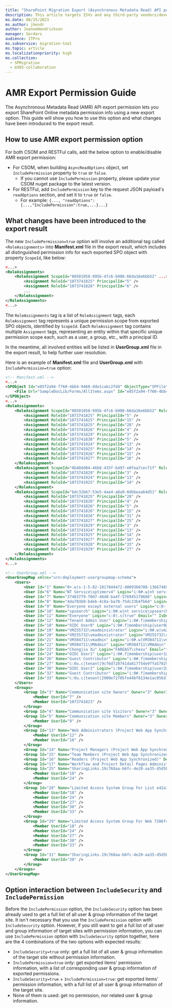 ```yaml
---
title: "SharePoint Migration Export (Asynchronous Metadata Read) API permission guide"
description: This article targets ISVs and any third-party vendors/developers who are developing and maintaining a migration tool and explains the permission details and options in the export API.
ms.date: 08/25/2023
ms.author: jhendr
author: JoanneHendrickson
manager: Serdars
audience: ITPro
ms.subservice: migration-tool
ms.topic: article
ms.localizationpriority: high
ms.collection:
  - SPMigration
  - m365-collaboration
---
```


# AMR Export Permission Guide

The Asynchronous Metadata Read (AMR) API export permission lets you export SharePoint Online metadata permission info using a new export option. This guide will show you how to use this option and what changes have been introduced to the export result.

## How to use AMR export permission option

For both CSOM and RESTFul calls, add the below option to enable/disable AMR export permission:

- For CSOM, when building `AsyncReadOptions` object, set `IncludePermission` property to `true` or `false`.
  - If you cannot use `IncludePermission` property, please update your CSOM nuget package to the latest version.
- For RESTFul, add `IncludePermission` key to the request JSON payload's `readOptions` section, and set it to `true` or `false`.
  - For example: `{..., "readOptions":{...,"IncludePermission":true,...}...}`

## What changes have been introduced to the export result

The new `IncludePermission=true` option will involve an additional tag called `<RoleAssignments>` into **Manifest.xml** file in the export result, which includes all distinguished permission info for each exported SPO object with property `ScopeId`, like below:

```xml
<...>
<RoleAssignments>
    <RoleAssignment ScopeId="08501058-995b-4fc6-b908-66da16e6bb52" ...>
        <Assignment RoleId="1073741825" PrincipalId="5" />
        <Assignment RoleId="1073741826" PrincipalId="6" />
        ...
    </RoleAssignment>
</RoleAssignments>
<...>
```

The `RoleAssignments` tag is a list of `RoleAssignment` tags, each `RoleAssignment` tag represents a unique permission scope from exported SPO objects, identified by `ScopeId`. Each `RoleAssignment` tag contains multiple `Assignment` tags, representing an entity within that specific unique permission scope each, such as a user, a group, etc., with a principal ID.

In the meantime, all involved entities will be listed in **UserGroup.xml** file in the export result, to help further user resolution.

Here is an example of **Manifest.xml** file and **UserGroup.xml** with `IncludePermission=true` option:

```xml
<!-- Manifest.xml -->
<...>
<SPObject Id="e85f2a94-f760-4bb4-9460-dde1cabc2fd4" ObjectType="SPFile" ParentId="2aba6aee-eb13-4379-b374-8fddc71e7d1a" ParentWebId="7206fc09-e4af-48b3-8730-ed7321396d7a" Url="/SampleDocLib/Forms/AllItems.aspx">
    <File Url="SampleDocLib/Forms/AllItems.aspx" Id="e85f2a94-f760-4bb4-9460-dde1cabc2fd4" ParentWebId="7206fc09-e4af-48b3-8730-ed7321396d7a" ParentWebUrl="/" Name="AllItems.aspx" ListId="e42a303c-995d-4237-8ce7-3545c41be140" ParentId="2aba6aee-eb13-4379-b374-8fddc71e7d1a" ScopeId="08501058-995b-4fc6-b908-66da16e6bb52" TimeCreated="2023-05-11T05:19:48" TimeLastModified="2023-05-11T05:19:48" Version="1.0" FileSize="2763" Level="1" IsGhosted="true" SetupPath="pages\viewpage.aspx" SetupPathVersion="15" SetupPathUser="12" />
</SPObject>
<...>
<RoleAssignments>
    <RoleAssignment ScopeId="08501058-995b-4fc6-b908-66da16e6bb52" RoleDefWebId="7206fc09-e4af-48b3-8730-ed7321396d7a" RoleDefWebUrl="" ObjectId="e42a303c-995d-4237-8ce7-3545c41be140" ObjectType="1" ObjectUrl="SampleDocLib" AnonymousPermMask="0">
        <Assignment RoleId="1073741825" PrincipalId="5" />
        <Assignment RoleId="1073741825" PrincipalId="15" />
        <Assignment RoleId="1073741825" PrincipalId="28" />
        <Assignment RoleId="1073741826" PrincipalId="4" />
        <Assignment RoleId="1073741829" PrincipalId="3" />
        <Assignment RoleId="1073741830" PrincipalId="5" />
        <Assignment RoleId="1073741924" PrincipalId="13" />
        <Assignment RoleId="1073741925" PrincipalId="14" />
        <Assignment RoleId="1073741926" PrincipalId="15" />
        <Assignment RoleId="1073741927" PrincipalId="16" />
    </RoleAssignment>
    <RoleAssignment ScopeId="0b40dd84-46b8-435f-b497-e0fea7cecf1f" RoleDefWebId="7206fc09-e4af-48b3-8730-ed7321396d7a" RoleDefWebUrl="" ObjectId="92f3d976-e7bd-47fc-943f-2d3222e27402" ObjectType="2" ObjectUrl="SampleDocLib/33333333.txt" AnonymousPermMask="0">
        <Assignment RoleId="1073741829" PrincipalId="3" />
        <Assignment RoleId="1073741924" PrincipalId="13" />
        <Assignment RoleId="1073741925" PrincipalId="14" />
    </RoleAssignment>
    <RoleAssignment ScopeId="bdc32b67-53e5-4ae4-a8a9-0dbbeaa64d51" RoleDefWebId="7206fc09-e4af-48b3-8730-ed7321396d7a" RoleDefWebUrl="" ObjectId="19c768aa-b6fc-4e20-aa35-d5d5b7716625" ObjectType="2" ObjectUrl="SampleDocLib/44444444.txt" AnonymousPermMask="0">
        <Assignment RoleId="1073741825" PrincipalId="28" />
        <Assignment RoleId="1073741826" PrincipalId="4" />
        <Assignment RoleId="1073741826" PrincipalId="5" />
        <Assignment RoleId="1073741826" PrincipalId="15" />
        <Assignment RoleId="1073741826" PrincipalId="31" />
        <Assignment RoleId="1073741827" PrincipalId="25" />
        <Assignment RoleId="1073741829" PrincipalId="3" />
        <Assignment RoleId="1073741924" PrincipalId="13" />
        <Assignment RoleId="1073741925" PrincipalId="14" />
        <Assignment RoleId="1073741927" PrincipalId="16" />
        <Assignment RoleId="1073741928" PrincipalId="33" />
        <Assignment RoleId="1073741929" PrincipalId="27" />
    </RoleAssignment>
</RoleAssignments>
<...>

<!-- UserGroup.xml -->
<UserGroupMap xmlns="urn:deployment-usergroupmap-schema">
    <Users>
        <User Id="1" Name="0+.w|s-1-5-82-1817844472-4009360788-1366746990-4201194761-44825052" Login="c:0+.w|s-1-5-82-1817844472-4009360788-1366746990-4201194761-44825052" Email="" IsDomainGroup="false" IsSiteAdmin="false" SystemId="YzowKy53fHMtMS01LTgyLTE4MTc4NDQ0NzItNDAwOTM2MDc4OC0xMzY2NzQ2OTkwLTQyMDExOTQ3NjEtNDQ4MjUwNTI=" IsDeleted="true" Flags="0" />
        <User Id="6" Name="NT Service\sptimerv4" Login="i:0#.w|nt service\sptimerv4" Email="" IsDomainGroup="false" IsSiteAdmin="false" SystemId="aTowKS53fHMtMS01LTgwLTU3NTg3NTE3Mi0xOTM3ODYyNTYzLTQzMTA4MTg1My0yOTQ2MTQyMDItNjM1MTk1NTc0" IsDeleted="true" Flags="0" />
        <User Id="7" Name="37483779-f0d7-46d0-ba4f-5769451f8666" Login="c:0t.c|tenant|37483779-f0d7-46d0-ba4f-5769451f8666" Email="" IsDomainGroup="true" IsSiteAdmin="false" SystemId="YzowdC5jfHRlbmFudHwzNzQ4Mzc3OS1mMGQ3LTQ2ZDAtYmE0Zi01NzY5NDUxZjg2NjY=" IsDeleted="false" Flags="0" />
        <User Id="8" Name="4da703b0-bdeb-4c8a-ba78-75dc23b4fb64" Login="c:0t.c|tenant|4da703b0-bdeb-4c8a-ba78-75dc23b4fb64" Email="" IsDomainGroup="true" IsSiteAdmin="true" SystemId="YzowdC5jfHRlbmFudHw0ZGE3MDNiMC1iZGViLTRjOGEtYmE3OC03NWRjMjNiNGZiNjQ=" IsDeleted="false" Flags="0" />
        <User Id="9" Name="Everyone except external users" Login="c:0-.f|rolemanager|spo-grid-all-users/82abb045-250e-4186-ba83-b9295930f272" Email="" IsDomainGroup="true" IsSiteAdmin="false" SystemId="YzowLS5mfHJvbGVtYW5hZ2VyfHNwby1ncmlkLWFsbC11c2Vycy84MmFiYjA0NS0yNTBlLTQxODYtYmE4My1iOTI5NTkzMGYyNzI=" IsDeleted="false" Flags="0" />
        <User Id="10" Name="spsearch" Login="i:0#.w|nt service\spsearch" Email="" IsDomainGroup="false" IsSiteAdmin="false" SystemId="aTowKS53fHMtMS01LTgwLTg3MzgzMjg3LTIwNTQyNTcwNDktMzYwMTg3MzA3Mi00NDAxNjMwMTgtMzI3MTAyNjQ3Mg==" IsDeleted="false" Flags="0" />
        <User Id="11" Name="Everyone" Login="c:0(.s|true" Email="" IsDomainGroup="true" IsSiteAdmin="false" SystemId="YzowKC5zfHRydWU=" IsDeleted="false" Flags="0" />
        <User Id="12" Name="Tenant Admin User" Login="i:0#.f|membership|admin@oidctest.ccsctp.net" Email="" IsDomainGroup="false" IsSiteAdmin="true" SystemId="aTowaC5mfG1lbWJlcnNoaXB8MTAwM2JmZmRhYjZmODEzM0BsaXZlLmNvbQ==" IsDeleted="false" Flags="0" />
        <User Id="18" Name="OIDC User0" Login="i:0#.f|membership|user0@oidctest.ccsctp.net" Email="user1@prepspo.msolctp-int.com" IsDomainGroup="false" IsSiteAdmin="false" SystemId="aTowaC5mfG1lbWJlcnNoaXB8MTAwM2JmZmQ5ZDZmNTM0ZkBsaXZlLmNvbQ==" IsDeleted="false" Flags="0" />
        <User Id="19" Name="VM255732\vmadministrator" Login="i:0#.w|vm255732\vmadministrator" Email="" IsDomainGroup="false" IsSiteAdmin="false" SystemId="aTowKS53fHMtMS01LTIxLTM1OTMxNDMyNzQtMTE0NDIzMzMyNC0xNTI2NDU5Mzg0LTUwMA==" IsDeleted="false" MobilePhone="" Flags="0" />
        <User Id="20" Name="VM255732\vmadministrator" Login="VM255732\vmadministrator" Email="" IsDomainGroup="false" IsSiteAdmin="false" SystemId="AQUAAAAAAAUVAAAA6gMr1mydM0T46/ta9AEAAA==" IsDeleted="false" MobilePhone="" Flags="0" />
        <User Id="21" Name="VM304711\vmadmin" Login="i:0#.w|VM304711\vmadmin" Email="" IsDomainGroup="false" IsSiteAdmin="false" SystemId="aTowKS53fHMtMS01LTIxLTMwNTIyODM1ODMtMjY4MjM3MTA0Mi0xNzcyNDI0NDExLTUwMA==" IsDeleted="false" MobilePhone="" Flags="0" />
        <User Id="22" Name="VM304711\VMAdmin" Login="VM304711\VMAdmin" Email="" IsDomainGroup="false" IsSiteAdmin="false" SystemId="AQUAAAAAAAUVAAAAvybuteK74Z/bDKVp9AEAAA==" IsDeleted="false" MobilePhone="" Flags="0" />
        <User Id="23" Name="Chengjia Xu" Login="FAREAST\chexu" Email="" IsDomainGroup="false" IsSiteAdmin="false" SystemId="Uy0xLTUtMjEtMjE0Njc3MzA4NS05MDMzNjMyODUtNzE5MzQ0NzA3LTI1NzU5Nzc=" IsDeleted="true" MobilePhone="" Flags="0" />
        <User Id="24" Name="OIDC User1" Login="i:0#.f|membership|user1@oidctest.ccsctp.net" Email="user2@prepspo.msolctp-int.com" IsDomainGroup="false" IsSiteAdmin="false" SystemId="aTowaC5mfG1lbWJlcnNoaXB8MTAwMzNmZmZhYmU2Y2Y4N0BsaXZlLmNvbQ==" IsDeleted="false" Flags="0" />
        <User Id="26" Name="Guest Contributor" Login="i:0#.f|membership|urn%3aspo%3aanon#9cf6d720741da817754e9ffa57029a446da569a990c8f14b7bed073562e29bc1" Email="" IsDomainGroup="false" IsSiteAdmin="false" SystemId="aTowaC5mfG1lbWJlcnNoaXB8dXJuJTNhc3BvJTNhYW5vbiM5Y2Y2ZDcyMDc0MWRhODE3NzU0ZTlmZmE1NzAyOWE0NDZkYTU2OWE5OTBjOGYxNGI3YmVkMDczNTYyZTI5YmMx" IsDeleted="false" MobilePhone="" Flags="144" />
        <User Id="27" Name="c:0u.c|tenant|9cf6d720741da817754e9ffa57029a446da569a990c8f14b7bed073562e29bc1" Login="c:0u.c|tenant|9cf6d720741da817754e9ffa57029a446da569a990c8f14b7bed073562e29bc1" Email="" IsDomainGroup="true" IsSiteAdmin="false" SystemId="YzowdS5jfHRlbmFudHw5Y2Y2ZDcyMDc0MWRhODE3NzU0ZTlmZmE1NzAyOWE0NDZkYTU2OWE5OTBjOGYxNGI3YmVkMDczNTYyZTI5YmMx" IsDeleted="false" MobilePhone="" Flags="2176" />
        <User Id="30" Name="OIDC User2" Login="i:0#.f|membership|user2@oidctest.ccsctp.net" Email="user3@prepspo.msolctp-int.com" IsDomainGroup="false" IsSiteAdmin="false" SystemId="aTowaC5mfG1lbWJlcnNoaXB8MTAwMzNmZmZhYmU2Y2ZhMEBsaXZlLmNvbQ==" IsDeleted="false" Flags="0" />
        <User Id="32" Name="Guest Contributor" Login="i:0#.f|membership|urn%3aspo%3aanon#2900e72705fe44bf8134e1ac056d15a3b7b622733d6bc5cbe9afd245d0f7b7c5" Email="" IsDomainGroup="false" IsSiteAdmin="false" SystemId="aTowaC5mfG1lbWJlcnNoaXB8dXJuJTNhc3BvJTNhYW5vbiMyOTAwZTcyNzA1ZmU0NGJmODEzNGUxYWMwNTZkMTVhM2I3YjYyMjczM2Q2YmM1Y2JlOWFmZDI0NWQwZjdiN2M1" IsDeleted="false" MobilePhone="" Flags="144" />
        <User Id="33" Name="c:0u.c|tenant|2900e72705fe44bf8134e1ac056d15a3b7b622733d6bc5cbe9afd245d0f7b7c5" Login="c:0u.c|tenant|2900e72705fe44bf8134e1ac056d15a3b7b622733d6bc5cbe9afd245d0f7b7c5" Email="" IsDomainGroup="true" IsSiteAdmin="false" SystemId="YzowdS5jfHRlbmFudHwyOTAwZTcyNzA1ZmU0NGJmODEzNGUxYWMwNTZkMTVhM2I3YjYyMjczM2Q2YmM1Y2JlOWFmZDI0NWQwZjdiN2M1" IsDeleted="false" MobilePhone="" Flags="2176" />
    </Users>
    <Groups>
        <Group Id="3" Name="Communication site Owners" Owner="3" OwnerIsUser="false" RequestToJoinLeaveEmailSetting="">
            <Member UserId="7" />
            <Member UserId="1073741823" />
        </Group>
        <Group Id="4" Name="Communication site Visitors" Owner="3" OwnerIsUser="false" RequestToJoinLeaveEmailSetting="" />
        <Group Id="5" Name="Communication site Members" Owner="3" OwnerIsUser="false" RequestToJoinLeaveEmailSetting="" AllowMembersEditMembership="true">
            <Member UserId="9" />
        </Group>
        <Group Id="13" Name="Web Administrators (Project Web App Synchronized)" Description="Users who have Manage Microsoft SharePoint Foundation permission in Microsoft Project Web App." Owner="13" OwnerIsUser="false" OnlyAllowMembersViewMembership="true">
            <Member UserId="12" />
            <Member UserId="18" />
        </Group>
        <Group Id="14" Name="Project Managers (Project Web App Synchronized)" Description="Users who have published this project or who have Save Project permission in Microsoft Project Web App." Owner="13" OwnerIsUser="false" OnlyAllowMembersViewMembership="true" />
        <Group Id="15" Name="Team Members (Project Web App Synchronized)" Description="Users who have assignments in this project in Microsoft Project Web App." Owner="13" OwnerIsUser="false" OnlyAllowMembersViewMembership="true" />
        <Group Id="16" Name="Readers (Project Web App Synchronized)" Description="Users who have been added to this project in Microsoft Project Web App, but not assigned to tasks." Owner="13" OwnerIsUser="false" OnlyAllowMembersViewMembership="true" />
        <Group Id="17" Name="Workflow and Project Detail Pages Administrators (Project Web App Synchronized)" Description="Users who have Manage Workflow and Project Detail Pages permission in Microsoft Project Web App." Owner="13" OwnerIsUser="false" OnlyAllowMembersViewMembership="true" />
        <Group Id="25" Name="SharingLinks.19c768aa-b6fc-4e20-aa35-d5d5b7716625.AnonymousEdit.846e32c2-9f06-4102-9c3b-274dc8506796" Description="This group is for AnonymousEdit sharing links on item 'SampleDocLib/44444444.txt'" Owner="1073741823" OwnerIsUser="true" OnlyAllowMembersViewMembership="true">
            <Member UserId="18" />
            <Member UserId="24" />
        </Group>
        <Group Id="28" Name="Limited Access System Group For List e42a303c-995d-4237-8ce7-3545c41be140" Description="Limited Access System Group For List e42a303c-995d-4237-8ce7-3545c41be140" Owner="1073741823" OwnerIsUser="true" OnlyAllowMembersViewMembership="true">
            <Member UserId="18" />
            <Member UserId="24" />
            <Member UserId="27" />
            <Member UserId="30" />
            <Member UserId="33" />
        </Group>
        <Group Id="29" Name="Limited Access System Group For Web 7206fc09-e4af-48b3-8730-ed7321396d7a" Description="Limited Access System Group For Web 7206fc09-e4af-48b3-8730-ed7321396d7a" Owner="1073741823" OwnerIsUser="true" OnlyAllowMembersViewMembership="true">
            <Member UserId="18" />
            <Member UserId="24" />
            <Member UserId="27" />
            <Member UserId="30" />
            <Member UserId="33" />
        </Group>
        <Group Id="31" Name="SharingLinks.19c768aa-b6fc-4e20-aa35-d5d5b7716625.AnonymousView.1c02392c-d30e-47fc-a97f-86927acc370e" Description="This group is for AnonymousView sharing links on item 'SampleDocLib/44444444.txt'" Owner="1073741823" OwnerIsUser="true" OnlyAllowMembersViewMembership="true">
            <Member UserId="30" />
        </Group>
    </Groups>
</UserGroupMap>
```

## Option interaction between `IncludeSecurity` and `IncludePermission`

Before the `IncludePermission` option, the `IncludeSecurity` option has been already used to get a full list of all user & group information of the target site. It isn't necessary that you use the `IncludePermission` option with `IncludeSecurity` option. However, if you still want to get a full list of all user and group information of target sites with permission information, you can use `IncludePermission` option with `IncludeSecurity` option together, here are the 4 combinations of the two options with expected results:

- `IncludeSecurity=true` only: get a full list of all user & group information of the target site without permission information.
- `IncludePermission=true` only: get exported items' permission information, with a list of corresponding user & group information of exported permissions.
- `IncludeSecurity=true` + `IncludePermission=true`: get exported items' permission information, with a full list of all user & group information of the target site.
- None of them is used: get no permission, nor related user & group information.
